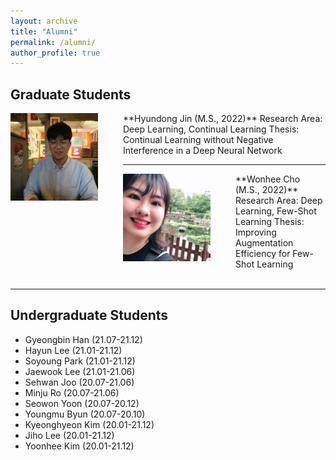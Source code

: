 ```yaml
---
layout: archive
title: "Alumni"
permalink: /alumni/
author_profile: true
---
```


## Graduate Students

<img src='/images/Hyundong Jin.jpg' width="140" align="left" style="margin-right:40px">      
**Hyundong Jin (M.S., 2022)**     
Research Area: Deep Learning, Continual Learning             
Thesis: Continual Learning without Negative Interference in a Deep Neural Network     

-----
<img src='/images/wonhee300.jpg' width="140" align="left" style="margin-right:40px">       
**Wonhee Cho (M.S., 2022)**      
Research Area: Deep Learning, Few-Shot Learning       
Thesis: Improving Augmentation Efficiency for Few-Shot Learning      <br><br>


-----
## Undergraduate Students

* Gyeongbin Han (21.07-21.12)
* Hayun Lee (21.01-21.12)
* Soyoung Park (21.01-21.12)
* Jaewook Lee (21.01-21.06)
* Sehwan Joo (20.07-21.06)
* Minju Ro (20.07-21.06)
* Seowon Yoon (20.07-20.12)
* Youngmu Byun (20.07-20.10)
* Kyeonghyeon Kim (20.01-21.12)
* Jiho Lee (20.01-21.12)
* Yoonhee Kim (20.01-21.12)

